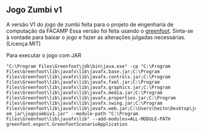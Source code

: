 ## Jogo Zumbi v1
A versão V1 do jogo de zumbi feita para o projeto de engenharia de computação da FACAMP
Essa versão foi feita usando o [greenfoot](https://www.greenfoot.org/door).
Sinta-se à vontade para baixar o jogo e fazer as alterações julgadas necessárias. (Licença MIT) 

Para executar o jogo com JAR

    "C:\Program Files\Greenfoot\jdk\bin\java.exe" -cp "C:\Program Files\Greenfoot\lib\javafx\lib\javafx.base.jar;C:\Program Files\Greenfoot\lib\javafx\lib\javafx.controls.jar;C:\Program Files\Greenfoot\lib\javafx\lib\javafx.fxml.jar;C:\Program Files\Greenfoot\lib\javafx\lib\javafx.graphics.jar;C:\Program Files\Greenfoot\lib\javafx\lib\javafx.media.jar;C:\Program Files\Greenfoot\lib\javafx\lib\javafx.properties.jar;C:\Program Files\Greenfoot\lib\javafx\lib\javafx.swing.jar;C:\Program Files\Greenfoot\lib\javafx\lib\javafx.web.jar;C:\Users\heito\Desktop\jogo em jar\jogozumbiv1.jar" --module-path "C:\Program Files\Greenfoot\lib\javafx\lib" --add-modules=ALL-MODULE-PATH greenfoot.export.GreenfootScenarioApplication
